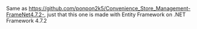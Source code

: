 Same as https://github.com/ponpon2k5/Convenience_Store_Management-FrameNet4.7.2-, just that this one is made with Entity Framework on .NET Framework 4.7.2
